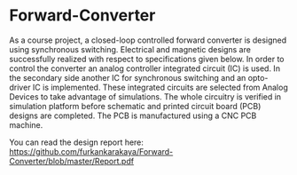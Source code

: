 # Forward-Converter

As a course project, a closed-loop controlled forward converter is designed using synchronous switching. Electrical and magnetic designs are successfully realized with respect to specifications given below. In order to control the converter an analog controller integrated circuit (IC) is used. In the secondary side another IC for synchronous switching and an opto-driver IC is implemented. These integrated circuits are selected from Analog Devices to take advantage of simulations. The whole circuitry is verified in simulation platform before schematic and printed circuit board (PCB) designs are completed. The PCB is manufactured using a CNC PCB machine.

You can read the design report here: https://github.com/furkankarakaya/Forward-Converter/blob/master/Report.pdf
